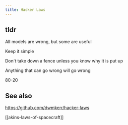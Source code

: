 ```yaml
---
title: Hacker Laws
--- 
```


## tldr 

All models are wrong, but some are useful

Keep it simple 

Don't take down a fence unless you know why it is put up

Anything that can go wrong will go wrong

80-20 

## See also 

<https://github.com/dwmkerr/hacker-laws>

[[akins-laws-of-spacecraft]]